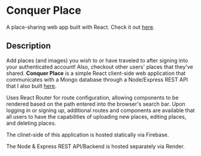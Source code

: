 # Conquer Place

A place-sharing web app built with React. Check it out [here](https://conquer-places-app.web.app).

## Description

Add places (and images) you wish to or have traveled to after signing into your authenticated account! Also, checkout other users' places that they've shared.
**Conquer Place** is a simple React client-side web application that communicates with a Mongo database through a Node/Express REST API that I also built [here](https://github.com/outstandingly64/places-backend).

Uses React Router for route configuration, allowing components to be rendered based on the path entered into the browser's search bar. Upon logging in or signing up, additional routes and components are available that all users to have the capabilities of uploading new places, editing places, and deleting places.

The clinet-side of this application is hosted statically via Firebase.

The Node & Express REST API/Backend is hosted separately via Render.
